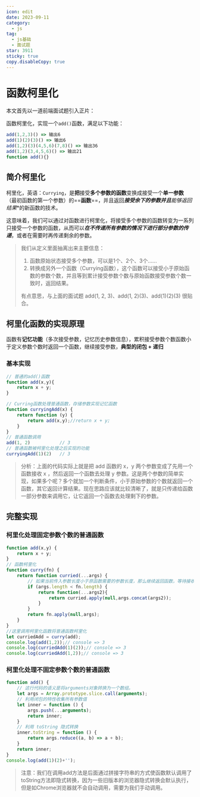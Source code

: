 ```yaml
---
icon: edit
date: 2023-09-11
category:
  - js
tag:
  - js基础
  - 面试题
star: 3911
sticky: true
copy.disableCopy: true
---
```


# 函数柯里化

本文首先以一道前端面试题引入正片：

函数柯里化，实现一个`add()`函数，满足以下功能：

```js
add(1,2,3)() => 输出6
add(1)(2)(3)() => 输出6
add(1,2)(3)(4,5,6)(7,8)() => 输出36
add(1,2)(3,4,5,6)() => 输出21
function add(){}
```

<!-- more -->

## 简介柯里化

柯里化，英语：`Currying`，是**把**接受**多个参数的函数**变换成接受一个**单一参数**（最初函数的第一个参数）的==**函数**==，并且返回***接受余下的参数并且**能够返回结果**的新函数的技术。

这意味着，我们可以通过对函数进行柯里化，将接受多个参数的函数转变为一系列只接受一个参数的函数，从而可以***在不传递所有参数的情况下进行部分参数的传递***，或者在需要时再传递剩余的参数。

> 我们从定义里面抽离出来主要信息：
>
> 1. 函数原始状态接受多个参数，可以是1个、2个、3个......
> 2. 转换成另外一个函数（Currying函数），这个函数可以接受小于原始函数的参数个数，并且等到累计接受参数个数与原始函数接受参数个数一致时，返回结果。
>
> 有点意思，与上面的面试题 add(1, 2, 3)、add(1, 2)(3)、add(1)(2)(3) 很贴合。

## 柯里化函数的实现原理

函数有**记忆功能**（多次接受参数，记忆历史参数信息），累积接受参数个数函数小于定义参数个数时返回一个函数，继续接受参数，**典型的闭包 + 递归**

### 基本实现

```js
// 普通的add()函数
function add(x,y){
	return x + y;
}

// Curring函数处理普通函数，存储参数实现记忆函数
function curryingAdd(x) {
    return function (y) {
        return add(x,y);//return x + y;
    }
}
// 普通函数调用
add(1, 2)           // 3
// 普通函数被柯里化处理之后实现的功能
curryingAdd(1)(2)   // 3
```

> 分析：上面的代码实际上就是把 add 函数的 x，y 两个参数变成了先用一个函数接收 x ，然后返回一个函数去处理 y 参数。这是两个参数的简单实现，如果多个呢？多个就加一个判断条件，小于原始参数的个数就返回一个函数，其它返回计算结果。现在思路应该就比较清晰了，就是只传递给函数一部分参数来调用它，让它返回一个函数去处理剩下的参数。

## 完整实现

### 柯里化处理固定参数个数的普通函数

```js
function add(x,y) {
    return x + y;
}
// 函数柯里化
function curry(fn) {
    return function curried(...args) { 
        // 如果当前传入参数长度小于原函数需要的参数长度，那么继续返回函数，等待接收新的参数
        if (args.length < fn.length) {
            return function(...args2){
                return curried.apply(null,args.concat(args2));
            }
        }
        return fn.apply(null,args);
    }
}
//这里调用柯里化函数将普通函数柯里化
let curriedAdd = curry(add);
console.log(add(1,2));// console => 3
console.log(curriedAdd(1)(2));// console => 3
console.log(curriedAdd(1,2));// console => 3
```

### 柯里化处理不固定参数个数的普通函数

```js
function add() {
    // 这行代码的语义是将arguments对象转换为一个数组。
    let args = Array.prototype.slice.call(arguments);
    // 利用闭包的特性收集所有参数值
    let inner = function () {
        args.push(...arguments);
        return inner;
    }
    // 利用 toString 隐式转换
    inner.toString = function () { 
        return args.reduce((a, b) => a + b);
    }
    return inner;
}
console.log(add(1)(2)+'');
```

> 注意：我们在调用add方法是后面通过拼接字符串的方式使函数默认调用了toString方法即隐式转换，因为一些旧版本的浏览器隐式转换会默认执行，但是如Chrome浏览器就不会自动调用，需要为我们手动调用。
